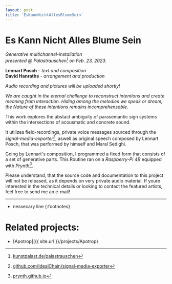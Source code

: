 ```yaml
---
layout: post
title: 'EsKannNichtAllesBlumeSein'
---
```


# Es Kann Nicht Alles Blume Sein

*Generative multichannel-installation*  
*presented @ Palastrauschen[^palast] on Feb. 23, 2023.*  

**Lennart Posch** - *text and composition*  
**David Hanraths** - *arrangement and production*  

*Audio recording and pictures will be uploaded shortly!*

*We are caught in the eternal challenge to reconstruct intentions and create meaning from interaction.
Hiding among the melodies we speak or dream, the Nature of these intentions remains incomprehensable.*

This work explores the abstact ambiguity of parasemantic sign systems within the intersections of acousmatic and concrete sound.

It utilizes field-recordings, private voice messages sourced through the *signal-media-exporter[^sme]*, 
aswell as original speech composed by Lennart Posch, that was performed by himself and Maral Sedighi.

Going by Lennart's composition, I programmed a fixed form that consists of a set of generative parts.
This Routine ran on a *Raspberry-Pi 4B* equipped with *Prynth[^prynth]*.  

<!--- The file linked here represents one of possibly infinite variations of this generative piece and is rendered in stereo. --->

Please understand, that the source code and documentation to this project will not be released,
as it depends on very private audio material. 
If youre interested in the technical details or looking to contact the featured artists,  
feel free to send me an e-mail! 

---
* nessecary line
{:footnotes}

[^palast]: [kunstpalast.de/palastrauschen](https://www.kunstpalast.de/palastrauschen)
[^prynth]: [prynth.github.io](https://prynth.github.io/)
[^sme]: [github.com/IdealChain/signal-media-exporter](https://github.com/IdealChain/signal-media-exporter)

# Related projects: 

- [Apotrop]({{ site.url }}/projects/Apotrop)

